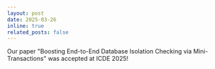```yaml
---
layout: post
date: 2025-03-26
inline: true
related_posts: false
---
```


Our paper "Boosting End-to-End Database Isolation Checking via Mini-Transactions" was accepted at ICDE 2025!